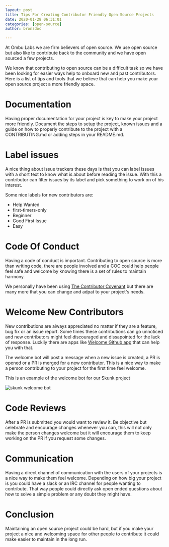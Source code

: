 ```yaml
---
layout: post
title: Tips For Creating Contributor Friendly Open Source Projects
date: 2020-01-28 06:31:01
categories: [open-source]
author: bronzdoc

---
```


At Ombu Labs we are firm believers of open source. We use open source but also like to contribute back to the community and we have open sourced a few projects.

We know that contributing to open source can be a difficult task so we have been looking for easier ways help to onboard new and past contributors.
Here is a list of tips and tools that we believe that can help you make your open source project a more friendly space.

# Documentation

Having proper documentation for your project is key to make your project more friendly. Document the steps to setup the project, known issues and a guide on how to properly contribute to the project with a CONTRIBUTING.md or adding steps in your README.md.

# Label issues

A nice thing about issue trackers these days is that you can label issues with a short text to know what is about before reading the issue. With this a contributor can filter issues by its label and pick something to work on of his interest.

Some nice labels for new contributors are:

 * Help Wanted
 * first-timers-only
 * Beginner
 * Good First Issue
 * Easy


# Code Of Conduct

Having a code of conduct is important. Contributing to open source is more than writing code, there are people involved and a COC could help people feel safe and welcome by knowing there is a set of rules to maintain harmony.

We personally have been using [The Contributor Covenant](https://www.contributor-covenant.org/) but there are many more that you can change and adpat to your project's needs.

# Welcome New Contributors

New contributions are always appreciated no matter if they are a feature, bug fix or an issue report. Some times these contributions can go unnoticed and new contributors might feel discouraged and dissapointed for the lack of response. Luckily there are apps like [Welcome Github app](https://github.com/apps/welcome) that can help you with that.

The welcome bot will post a message when a new issue is created, a PR is opened or a PR is merged for a new contributor. This is a nice way to make a person contributing to your project for the first time feel welcome.

This is an example of the welcome bot for our Skunk project

![skunk welcome bot](https://i.imgur.com/JyqBXcs.png)

# Code Reviews
After a PR is submitted you would want to review it. Be objective but celebrate and encourage changes whenever you can, this will not only make the person changes welcome but it will encourage them to keep working on the PR if you request some changes.

# Communication
Having a direct channel of communication with the users of your projects is a nice way to make them feel welcome.
Depending on how big your project is you could have a slack or an IRC channel for people wanting to contribute. That way people could directly ask open ended questions about how to solve a simple problem or any doubt they might have.


# Conclusion

Maintaining an open source project could be hard, but if you make your project a nice and welcoming space for other people to contribute it could make easier to maintain in the long run.
